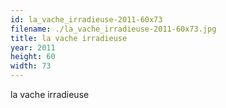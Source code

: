 ```yaml
---
id: la_vache_irradieuse-2011-60x73
filename: ./la_vache_irradieuse-2011-60x73.jpg
title: la vache irradieuse
year: 2011
height: 60
width: 73
---
```


la vache irradieuse

